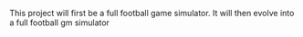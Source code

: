 This project will first be a full football game simulator. It will then evolve into a full football gm simulator
